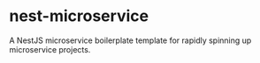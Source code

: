 # nest-microservice
A NestJS microservice boilerplate template for rapidly spinning up microservice projects.
